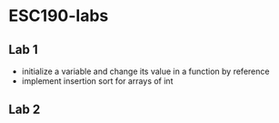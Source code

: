 # ESC190-labs

## Lab 1
* initialize a variable and change its value in a function by reference
* implement insertion sort for arrays of int

## Lab 2